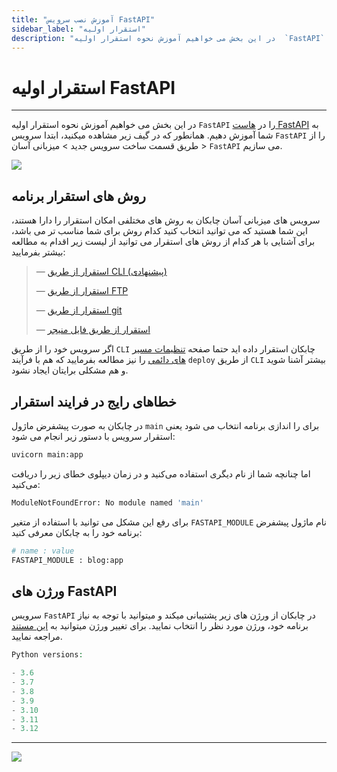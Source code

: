 ```yaml
---
title: "آموزش نصب سرویس FastAPI"
sidebar_label: "استقرار اولیه"
description: "در این بخش می خواهیم آموزش نحوه استقرار اولیه  `FastAPI` را در هاست FastAPI به شما آموزش دهیم."
---
```


# استقرار اولیه FastAPI
---

در این بخش می خواهیم آموزش نحوه استقرار اولیه  `FastAPI` را در [هاست FastAPI](https://chabokan.net/products/cloud-hosting/fastapi/) به شما آموزش دهیم.
 همانطور که در گیف زیر مشاهده میکنید، ابتدا سرویس `FastAPI` را از طریق قسمت ساخت سرویس جدید > میزبانی آسان > `FastAPI` می سازیم.

![](https://s1.chabokan.net/docs/gifs/fastapi-install.gif)

 ## روش های استقرار برنامه

سرویس های میزبانی آسان چابکان به روش های مختلفی امکان استقرار را دارا هستند، این شما هستید که می توانید انتخاب کنید کدام روش برای شما مناسب تر می باشد، برای آشنایی با هر کدام از روش های استقرار می توانید از لیست زیر اقدام به مطالعه بیشتر بفرمایید:

> —  [استقرار از طریق CLI (پیشنهادی)](https://docs.chabokan.net/deploy/cli)
>
> —  [استقرار از طریق FTP](https://docs.chabokan.net/deploy/ftp/)
>
> —  [استقرار از طریق git](https://docs.chabokan.net/deploy/git/)
>
> —  [استقرار از طریق فایل منیجر](https://docs.chabokan.net/deploy/file-manager/)

اگر سرویس خود را از طریق `CLI` چابکان استقرار داده اید حتما صفحه [تنظیمات مسیر های دائمی](https://docs.chabokan.net/features/permanent-path/) را نیز مطالعه بفرمایید که هم با فرآیند `deploy` از طریق `CLI` بیشتر آشنا شوید و هم مشکلی برایتان ایجاد نشود.

## خطاهای رایج در فرایند استقرار

در چابکان به صورت پیشفرض ماژول `main` برای را اندازی برنامه انتخاب می شود یعنی استقرار سرویس با دستور زیر انجام می شود:

```bash
uvicorn main:app
```

اما چنانچه شما از نام دیگری استفاده می‌کنید و در زمان دیپلوی خطای زیر را دریافت می‌کنید:

```bash
ModuleNotFoundError: No module named 'main'
```

برای رفع این مشکل می توانید با استفاده از متغیر `FASTAPI_MODULE` نام ماژول پیشفرض برنامه خود را به چابکان معرفی کنید:

```bash
# name : value
FASTAPI_MODULE : blog:app
```
## ورژن های FastAPI

سرویس `FastAPI` در چابکان از ورژن های زیر پشتیبانی میکند و میتوانید با توجه به نیاز برنامه خود، ورژن مورد نظر را انتخاب نمایید. برای تغییر ورژن میتوانید به [این مستند](https://docs.chabokan.net/simple-hosting/fastapi/more/#تغییر-ورژن-fastapi) مراجعه نمایید.

```php
Python versions:

- 3.6
- 3.7
- 3.8
- 3.9
- 3.10
- 3.11
- 3.12
```

---
<a href="https://hub.chabokan.net/fa/services/create/fastapi" ><img src="https://s1.chabokan.net/docs/images/fastapi-banner.png" /></a>